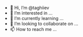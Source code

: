 - 👋 Hi, I’m @taghiiev
- 👀 I’m interested in ...
- 🌱 I’m currently learning ...
- 💞️ I’m looking to collaborate on ...
- 📫 How to reach me ...

<!---
taghiiev/taghiiev is a ✨ special ✨ repository because its `README.md` (this file) appears on your GitHub profile.
You can click the Preview link to take a look at your changes.
--->
